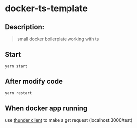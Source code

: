 # docker-ts-template

## Description:

> small docker boilerplate working with ts

## Start

    yarn start

## After modify code

    yarn restart

## When docker app running

use [thunder client](https://marketplace.visualstudio.com/items?itemName=rangav.vscode-thunder-client) to make a get request (localhost:3000/test)
